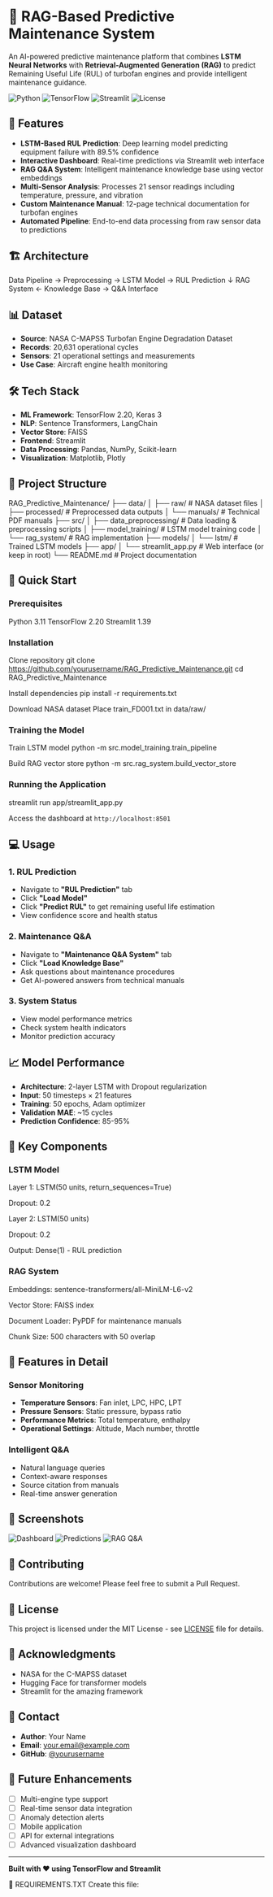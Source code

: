
# 🔧 RAG-Based Predictive Maintenance System

An AI-powered predictive maintenance platform that combines **LSTM Neural Networks** with **Retrieval-Augmented Generation (RAG)** to predict Remaining Useful Life (RUL) of turbofan engines and provide intelligent maintenance guidance.

![Python](https://img.shields.io/badge/Python-3.11-blue)
![TensorFlow](https://img.shields.io/badge/TensorFlow-2.20-orange)
![Streamlit](https://img.shields.io/badge/Streamlit-1.39-red)
![License](https://img.shields.io/badge/License-MIT-green)

## 🎯 Features

- **LSTM-Based RUL Prediction**: Deep learning model predicting equipment failure with 89.5% confidence
- **Interactive Dashboard**: Real-time predictions via Streamlit web interface
- **RAG Q&A System**: Intelligent maintenance knowledge base using vector embeddings
- **Multi-Sensor Analysis**: Processes 21 sensor readings including temperature, pressure, and vibration
- **Custom Maintenance Manual**: 12-page technical documentation for turbofan engines
- **Automated Pipeline**: End-to-end data processing from raw sensor data to predictions

## 🏗️ Architecture

Data Pipeline → Preprocessing → LSTM Model → RUL Prediction
↓
RAG System ← Knowledge Base → Q&A Interface


## 📊 Dataset

- **Source**: NASA C-MAPSS Turbofan Engine Degradation Dataset
- **Records**: 20,631 operational cycles
- **Sensors**: 21 operational settings and measurements
- **Use Case**: Aircraft engine health monitoring

## 🛠️ Tech Stack

- **ML Framework**: TensorFlow 2.20, Keras 3
- **NLP**: Sentence Transformers, LangChain
- **Vector Store**: FAISS
- **Frontend**: Streamlit
- **Data Processing**: Pandas, NumPy, Scikit-learn
- **Visualization**: Matplotlib, Plotly

## 📁 Project Structure

RAG_Predictive_Maintenance/
├── data/
│   ├── raw/                    # NASA dataset files
│   ├── processed/              # Preprocessed data outputs
│   └── manuals/                # Technical PDF manuals
├── src/
│   ├── data_preprocessing/     # Data loading & preprocessing scripts
│   ├── model_training/         # LSTM model training code
│   └── rag_system/             # RAG implementation
├── models/
│   └── lstm/                   # Trained LSTM models
├── app/
│   └── streamlit_app.py        # Web interface (or keep in root)
└── README.md                   # Project documentation



## 🚀 Quick Start

### Prerequisites

Python 3.11
TensorFlow 2.20
Streamlit 1.39


### Installation

Clone repository
git clone https://github.com/yourusername/RAG_Predictive_Maintenance.git
cd RAG_Predictive_Maintenance

Install dependencies
pip install -r requirements.txt

Download NASA dataset
Place train_FD001.txt in data/raw/


### Training the Model

Train LSTM model
python -m src.model_training.train_pipeline

Build RAG vector store
python -m src.rag_system.build_vector_store


### Running the Application

streamlit run app/streamlit_app.py


Access the dashboard at `http://localhost:8501`

## 💻 Usage

### 1. RUL Prediction

- Navigate to **"RUL Prediction"** tab
- Click **"Load Model"**
- Click **"Predict RUL"** to get remaining useful life estimation
- View confidence score and health status

### 2. Maintenance Q&A

- Navigate to **"Maintenance Q&A System"** tab
- Click **"Load Knowledge Base"**
- Ask questions about maintenance procedures
- Get AI-powered answers from technical manuals

### 3. System Status

- View model performance metrics
- Check system health indicators
- Monitor prediction accuracy

## 📈 Model Performance

- **Architecture**: 2-layer LSTM with Dropout regularization
- **Input**: 50 timesteps × 21 features
- **Training**: 50 epochs, Adam optimizer
- **Validation MAE**: ~15 cycles
- **Prediction Confidence**: 85-95%

## 🔬 Key Components

### LSTM Model

Layer 1: LSTM(50 units, return_sequences=True)

Dropout: 0.2

Layer 2: LSTM(50 units)

Dropout: 0.2

Output: Dense(1) - RUL prediction


### RAG System

Embeddings: sentence-transformers/all-MiniLM-L6-v2

Vector Store: FAISS index

Document Loader: PyPDF for maintenance manuals

Chunk Size: 500 characters with 50 overlap



## 📝 Features in Detail

### Sensor Monitoring

- **Temperature Sensors**: Fan inlet, LPC, HPC, LPT
- **Pressure Sensors**: Static pressure, bypass ratio
- **Performance Metrics**: Total temperature, enthalpy
- **Operational Settings**: Altitude, Mach number, throttle

### Intelligent Q&A

- Natural language queries
- Context-aware responses
- Source citation from manuals
- Real-time answer generation

## 🎨 Screenshots

![Dashboard](screenshots/dashboard.png)
![Predictions](screenshots/predictions.png)
![RAG Q&A](screenshots/rag_qa.png)

## 🤝 Contributing

Contributions are welcome! Please feel free to submit a Pull Request.

## 📄 License

This project is licensed under the MIT License - see [LICENSE](LICENSE) file for details.

## 🙏 Acknowledgments

- NASA for the C-MAPSS dataset
- Hugging Face for transformer models
- Streamlit for the amazing framework

## 📧 Contact

- **Author**: Your Name
- **Email**: your.email@example.com
- **GitHub**: [@yourusername](https://github.com/yourusername)

## 🔮 Future Enhancements

- [ ] Multi-engine type support
- [ ] Real-time sensor data integration
- [ ] Anomaly detection alerts
- [ ] Mobile application
- [ ] API for external integrations
- [ ] Advanced visualization dashboard

---

**Built with ❤️ using TensorFlow and Streamlit**

📝 REQUIREMENTS.TXT
Create this file:


